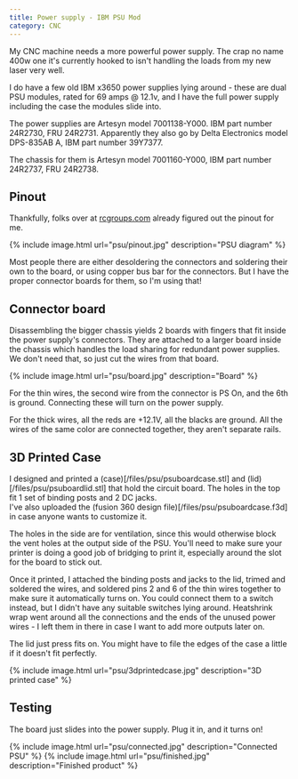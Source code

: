 ```yaml
---
title: Power supply - IBM PSU Mod
category: CNC
---
```


My CNC machine needs a more powerful power supply.  The crap no name 400w one it's currently hooked to isn't handling the loads from my new laser very well.

I do have a few old IBM x3650 power supplies lying around - these are dual PSU modules, rated for 69 amps @ 12.1v, and I have the full power supply including the case the modules slide into.

The power supplies are Artesyn model 7001138-Y000.  IBM part number 24R2730, FRU 24R2731.  Apparently they also go by Delta Electronics model DPS-835AB A, IBM part number 39Y7377.

The chassis for them is Artesyn model 7001160-Y000, IBM part number 24R2737, FRU 24R2738.

## Pinout

Thankfully, folks over at [rcgroups.com](https://www.rcgroups.com/forums/showpost.php?p=20400391&postcount=1114) already figured out the pinout for me.

{% include image.html url="psu/pinout.jpg" description="PSU diagram" %}

Most people there are either desoldering the connectors and soldering their own to the board, or using copper bus bar for the connectors. But I have the proper connector boards for them, so I'm using that!

## Connector board

Disassembling the bigger chassis yields 2 boards with fingers that fit inside the power supply's connectors.  They are attached to a larger board inside the chassis which handles the load sharing for redundant power supplies.  We don't need that,
so just cut the wires from that board.

{% include image.html url="psu/board.jpg" description="Board" %}

For the thin wires, the second wire from the connector is PS On, and the 6th is ground.  Connecting these will turn on the power supply.

For the thick wires, all the reds are +12.1V, all the blacks are ground.  All the wires of the same color are connected together, they aren't separate rails.

## 3D Printed Case

I designed and printed a (case)[/files/psu/psuboardcase.stl] and (lid)[/files/psu/psuboardlid.stl] that hold the circuit board.  The holes in the top fit 1 set of binding posts and 2 DC jacks.  
I've also uploaded the (fusion 360 design file)[/files/psu/psuboardcase.f3d] in case anyone wants to customize it.

The holes in the side are for ventilation, since this would otherwise block the vent holes at the output side of the PSU.  You'll need to make sure your printer is doing a good job of bridging to print it, especially around the slot for the board to stick out.

Once it printed, I attached the binding posts and jacks to the lid, trimed and soldered the wires, and soldered pins 2 and 6 of the thin wires together to make sure it automatically turns on.  You could connect them to a switch instead, but I didn't have any
suitable switches lying around.  Heatshrink wrap went around all the connections and the ends of the unused power wires - I left them in there in case I want to add more outputs later on.

The lid just press fits on.  You might have to file the edges of the case a little if it doesn't fit perfectly.

{% include image.html url="psu/3dprintedcase.jpg" description="3D printed case" %}


## Testing

The board just slides into the power supply.  Plug it in, and it turns on!

{% include image.html url="psu/connected.jpg" description="Connected PSU" %}
{% include image.html url="psu/finished.jpg" description="Finished product" %}
